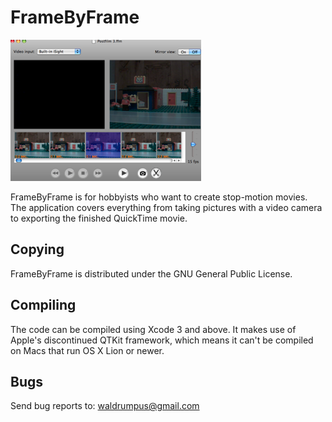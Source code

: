 # FrameByFrame

![Screenshot of FrameByFrame](https://github.com/brend/FrameByFrame/blob/master/fbf-sample.png)

FrameByFrame is for hobbyists who want to create stop-motion movies.
The application covers everything from taking pictures with
a video camera to exporting the finished QuickTime movie.

## Copying

FrameByFrame is distributed under the GNU General Public License.

## Compiling

The code can be compiled using Xcode 3 and above. It makes use of Apple's discontinued QTKit framework, which means it can't be compiled on Macs that run OS X Lion or newer.

## Bugs

Send bug reports to:
	waldrumpus@gmail.com
